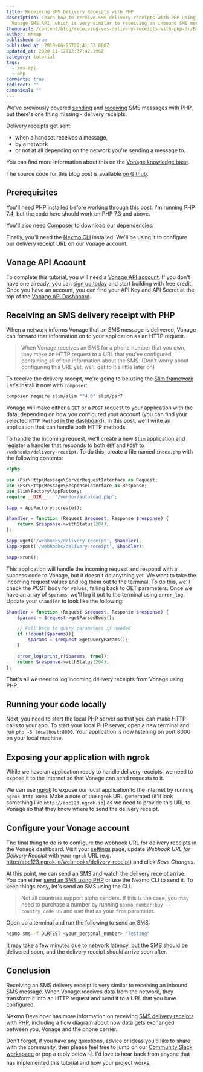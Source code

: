 ```yaml
---
title: Receiving SMS Delivery Receipts with PHP
description: Learn how to receive SMS delivery receipts with PHP using the
  Vonage SMS API, which is very similar to receiving an inbound SMS message.
thumbnail: /content/blog/receiving-sms-delivery-receipts-with-php-dr/Blog_SMS_PHP_1200x600.png
author: mheap
published: true
published_at: 2018-06-25T22:41:33.000Z
updated_at: 2020-11-12T12:37:42.196Z
category: tutorial
tags:
  - sms-api
  - php
comments: true
redirect: ""
canonical: ""
---
```

We've previously covered [sending](/blog/2017/09/20/sending-sms-messages-with-php-dr/) and [receiving](/blog/2018/06/19/receiving-an-sms-with-php/) SMS messages with PHP, but there's one thing missing - delivery receipts.

Delivery receipts get sent:

- when a handset receives a message,
- by a network
- or not at all depending on the network you're sending a message to.

You can find more information about this on the [Vonage knowledge base](https://help.nexmo.com/hc/en-us/articles/204014863-What-will-I-receive-if-a-network-country-does-not-support-Delivery-Receipts-).

The source code for this blog post is available [on Github](https://github.com/nexmo-community/receive-delivery-receipt-slim-php).

## Prerequisites

You'll need PHP installed before working through this post. I'm running PHP 7.4, but the code here should work on PHP 7.3 and above.

You'll also need [Composer](http://getcomposer.org/) to download our dependencies.

Finally, you'll need the [Nexmo CLI](https://github.com/Nexmo/nexmo-cli) installed. We'll be using it to configure our delivery receipt URL on our Vonage account.

## Vonage API Account

To complete this tutorial, you will need a [Vonage API account](http://developer.nexmo.com/ed?c=blog_text&ct=2018/06/25/receiving-sms-delivery-receipts-with-php-dr). If you don't have one already, you can [sign up today](http://developer.nexmo.com/ed?c=blog_text&ct=2018/06/25/receiving-sms-delivery-receipts-with-php-dr) and start building with free credit. Once you have an account, you can find your API Key and API Secret at the top of the [Vonage API Dashboard](http://developer.nexmo.com/ed?c=blog_text&ct=2018/06/25/receiving-sms-delivery-receipts-with-php-dr).

## Receiving an SMS delivery receipt with PHP

When a network informs Vonage that an SMS message is delivered, Vonage can forward that information on to your application as an HTTP request.

> When Vonage receives an SMS for a phone number that you own, they make an HTTP request to a URL that you've configured containing all of the information about the SMS. (Don't worry about configuring this URL yet, we'll get to it a little later on)

To receive the delivery receipt, we're going to be using the [Slim framework](https://www.slimframework.com/) Let's install it now with `composer`:

```bash
composer require slim/slim "^4.0" slim/psr7
```

Vonage will make either a `GET` or a `POST` request to your application with the data, depending on how you configured your account (you can find your selected `HTTP Method` [in the dashboard](https://dashboard.nexmo.com/settings)). In this post, we'll write an application that can handle both HTTP methods.

To handle the incoming request, we'll create a new `Slim` application and register a handler that responds to both `GET` and `POST` to `/webhooks/delivery-receipt`. To do this, create a file named `index.php` with the following contents:

```php
<?php

use \Psr\Http\Message\ServerRequestInterface as Request;
use \Psr\Http\Message\ResponseInterface as Response;
use Slim\Factory\AppFactory;
require __DIR__ . '/vendor/autoload.php';

$app = AppFactory::create();

$handler = function (Request $request, Response $response) {
    return $response->withStatus(204);
};

$app->get('/webhooks/delivery-receipt', $handler);
$app->post('/webhooks/delivery-receipt', $handler);

$app->run();
```

This application will handle the incoming request and respond with a success code to Vonage, but it doesn't do anything yet. We want to take the incoming request values and log them out to the terminal. To do this, we'll check the POST body for values, falling back to GET parameters. Once we have an array of `$params`, we'll log it out to the terminal using `error_log`. Update your `$handler` to look like the following:

```php
$handler = function (Request $request, Response $response) {
    $params = $request->getParsedBody();

    // Fall back to query parameters if needed
    if (!count($params)){
        $params = $request->getQueryParams();
    }

    error_log(print_r($params, true));
    return $response->withStatus(204);
};
```

That's all we need to log incoming delivery receipts from Vonage using PHP.

## Running your code locally

Next, you need to start the local PHP server so that you can make HTTP calls to your app. To start your local PHP server, open a new terminal and run `php -S localhost:8000`. Your application is now listening on port 8000 on your local machine.

## Exposing your application with ngrok

While we have an application ready to handle delivery receipts, we need to expose it to the internet so that Vonage can send requests to it.

We can use [ngrok](/blog/2017/07/04/local-development-nexmo-ngrok-tunnel-dr/) to expose our local application to the internet by running `ngrok http 8000`. Make a note of the `ngrok` URL generated (it'll look something like `http://abc123.ngrok.io`) as we need to provide this URL to Vonage so that they know where to send the delivery receipt.

## Configure your Vonage account

The final thing to do is to configure the webhook URL for delivery receipts in the Vonage dashboard. Visit your [settings](https://dashboard.nexmo.com/settings) page, update *Webhook URL for Delivery Receipt* with your `ngrok` URL (e.g. http://abc123.ngrok.io/webhooks/delivery-receipt) and click *Save Changes*.

At this point, we can send an SMS and watch the delivery receipt arrive. You can either [send an SMS using PHP](/blog/2017/09/20/sending-sms-messages-with-php-dr/) or use the Nexmo CLI to send it. To keep things easy, let's send an SMS using the CLI.

> Not all countries support alpha senders. If this is the case, you may need to purchase a number by running `nexmo number:buy --country_code US` and use that as your `from` parameter.

Open up a terminal and run the following to send an SMS:

```bash
nexmo sms -f DLRTEST <your_personal_number> "Testing"
```

It may take a few minutes due to network latency, but the SMS should be delivered soon, and the delivery receipt should arrive soon after.

## Conclusion

Receiving an SMS delivery receipt is very similar to receiving an inbound SMS message. When Vonage receives data from the network, they transform it into an HTTP request and send it to a URL that you have configured.

Nexmo Developer has more information on receiving [SMS delivery receipts](https://developer.nexmo.com/messaging/sms/guides/delivery-receipts) with PHP, including a flow diagram about how data gets exchanged between you, Vonage and the phone carrier.

Don’t forget, if you have any questions, advice or ideas you’d like to share with the community, then please feel free to jump on our [Community Slack workspace](https://developer.nexmo.com/community/slack) or pop a reply below 👇. I'd love to hear back from anyone that has implemented this tutorial and how your project works.
